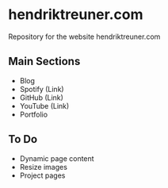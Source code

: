# hendriktreuner.com
Repository for the website hendriktreuner.com

## Main Sections
- Blog
- Spotify (Link)
- GitHub (Link)
- YouTube (Link)
- Portfolio

## To Do
- Dynamic page content
- Resize images
- Project pages
